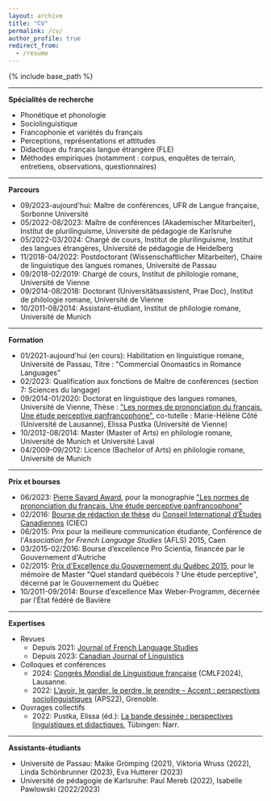 ```yaml
---
layout: archive
title: "CV"
permalink: /cv/
author_profile: true
redirect_from:
  - /resume
---
```


{% include base_path %}

---
**Spécialités de recherche**
* Phonétique et phonologie
* Sociolinguistique
* Francophonie et variétés du français
* Perceptions, représentations et attitudes
* Didactique du français langue étrangère (FLE)
* Méthodes empiriques (notamment : corpus, enquêtes de terrain, entretiens, observations, questionnaires)

---
**Parcours**
* 09/2023-aujourd'hui: Maître de conférences, UFR de Langue française, Sorbonne Université
* 05/2022-08/2023: Maître de conférences (Akademischer Mitarbeiter), Institut de plurilinguisme, Université de pédagogie de Karlsruhe
* 05/2022-03/2024: Chargé de cours, Institut de plurilinguisme, Institut des langues étrangères, Université de pédagogie de Heidelberg
* 11/2018-04/2022: Postdoctorant (Wissenschaftlicher Mitarbeiter), Chaire de linguistique des langues romanes, Université de Passau
* 09/2018-02/2019: Chargé de cours, Institut de philologie romane, Université de Vienne
* 09/2014-08/2018: Doctorant (Universitätsassistent, Prae Doc), Institut de philologie romane, Université de Vienne
* 10/2011-08/2014: Assistant-étudiant, Institut de philologie romane, Université de Munich

---
**Formation**
* 01/2021-aujourd'hui (en cours): Habilitation en linguistique romane, Université de Passau, Titre : "Commercial Onomastics in Romance Languages"
* 02/2023: Qualification aux fonctions de Maître de conférences (section 7: Sciences du langage)
* 09/2014-01/2020: Doctorat en linguistique des langues romanes, Université de Vienne, Thèse : <a href="http://www.degruyter.com/document/isbn/9783110707649/html">"Les normes de prononciation du français. Une étude perceptive panfrancophone"</a>, co-tutelle : Marie-Hélène Côté (Université de Lausanne), Elissa Pustka (Université de Vienne)
* 10/2012-08/2014: Master (Master of Arts) en philologie romane, Université de Munich et Université Laval
* 04/2009-09/2012: Licence (Bachelor of Arts) en philologie romane, Université de Munich

---
**Prix et bourses**
* 06/2023: <a href="https://iccs-ciec.ca/pierre-savard-awards/">Pierre Savard Award</a>, pour la monographie <a href="http://www.degruyter.com/document/isbn/9783110707649/html">"Les normes de prononciation du français. Une étude perceptive panfrancophone"</a>
* 02/2016: <a href="https://romanistik.univie.ac.at/aktuelles/fruehere-ankuendigungen/fruehere-ankuendigungen-detail/news/zuerkennung-eines-foerderpreises-an-marc-chalier-ba-ma-vom-wissenschaftlichen-ausschuss-des-internat/?tx_news_pi1%5Bcontroller%5D=News&amp;tx_news_pi1%5Baction%5D=detail&amp;cHash=7a68fed57af68ca94d83f00728654bdc">Bourse de rédaction de thèse</a> du <a href="http://www.iccs-ciec.ca/graduate-student-scholarships/">Conseil International d’Études Canadiennes</a> (CIEC)
* 06/2015: Prix pour la meilleure communication étudiante, Conférence de l’<i>Association for French Language Studies</i> (AFLS) 2015, Caen
* 03/2015-02/2016: Bourse d’excellence Pro Scientia, financée par le Gouvernement d'Autriche
* 02/2015: <a href="https://medienportal.univie.ac.at/uniview/uni-intern/detailansicht/artikel/preise-und-auszeichnungen-im-mai-2015/">Prix d'Excellence du Gouvernement du Québec 2015</a>, pour le mémoire de Master "Quel standard québécois ? Une étude perceptive", décerné par le Gouvernement du Québec
* 10/2011-09/2014: Bourse d’excellence Max Weber-Programm, décernée par l’État fédéré de Bavière

---
**Expertises**
* Revues
  * Depuis 2021: <a href="https://www.cambridge.org/core/journals/journal-of-french-language-studies">Journal of French Language Studies</a>
  * Depuis 2023: <a href="https://www.cambridge.org/core/journals/canadian-journal-of-linguistics-revue-canadienne-de-linguistique">Canadian Journal of Linguistics</a>
* Colloques et conférences
  * 2024: <a href="https://cmlf2024.sciencesconf.org/">Congrès Mondial de Linguistique française</a> (CMLF2024), Lausanne.
  * 2022: <a href="https://aps2022.sciencesconf.org/">L’avoir, le garder, le perdre, le prendre – Accent : perspectives sociolinguistiques</a> (APS22), Grenoble.
* Ouvrages collectifs
  * 2022: Pustka, Elissa (éd.): <a href="https://www.narr.de/la-bande-dessin%C3%A9e-18486/">La bande dessinée : perspectives linguistiques et didactiques</a>, Tübingen: Narr.

---
**Assistants-étudiants**
* Université de Passau: Maike Grömping (2021), Viktoria Wruss (2022), Linda Schönbrunner (2023), Eva Hutterer (2023)
* Université de pédagogie de Karlsruhe: Paul Mereb (2022), Isabelle Pawlowski (2022/2023)
